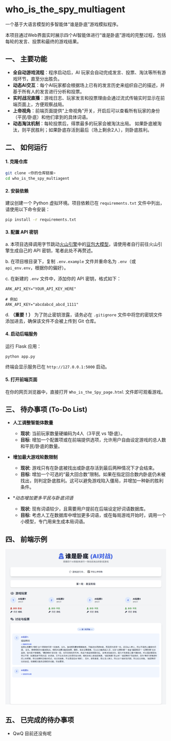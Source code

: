 # who_is_the_spy_multiagent

一个基于大语言模型的多智能体“谁是卧底”游戏模拟程序。

本项目通过Web界面实时展示四个AI智能体进行“谁是卧底”游戏的完整过程，包括每轮的发言、投票和最终的游戏结果。

## 一、 主要功能

-   **全自动游戏流程**：程序启动后，AI 玩家会自动完成发言、投票、淘汰等所有游戏环节，直至分出胜负。
-   **动态AI交互**：每个AI玩家都会根据场上已有的发言历史来组织自己的描述，并基于所有人的发言进行分析和投票。
-   **实时战况直播**：游戏日志、玩家发言和投票理由会通过流式传输实时显示在前端页面上，方便观察战局。
-   **上帝视角**：前端页面提供“上帝视角”开关，开启后可以查看所有玩家的身份（平民/卧底）和他们拿到的具体词语。
-   **动态淘汰机制**：每轮投票后，得票最多的玩家会被淘汰出局。 如果卧底被淘汰，则平民胜利；如果卧底存活到最后（场上剩余2人），则卧底胜利。

## 二、 如何运行

#### 1. 克隆仓库

```bash
git clone <你的仓库链接>
cd who_is_the_spy_multiagent
```

#### 2. 安装依赖

建议创建一个 Python 虚拟环境。项目依赖已在 `requirements.txt` 文件中列出，请使用以下命令安装：

```bash
pip install -r requirements.txt
```

#### 3. 配置 API 密钥

a. 本项目选择调用字节跳动[火山引擎](https://www.volcengine.com/)中的[豆包大模型](https://www.volcengine.com/product/doubao)，请使用者自行前往火山引擎生成自己的 API 密钥，笔者此处不再赘述。

b. 在项目根目录下，复制 `.env.example` 文件并重命名为 `.env`（或 `api_env.env`，根据你的偏好）。

c. 在新建的 `.env` 文件中，添加你的 API 密钥，格式如下：

   ```
   ARK_API_KEY="YOUR_API_KEY_HERE"

   # 例如
   ARK_API_KEY="abcdabcd_abcd_1111"
   ```

d. **（重要！）** 为了防止密钥泄露，请务必在 `.gitignore` 文件中将您的密钥文件添加进去，确保该文件不会被上传到 Git 仓库。

#### 4. 启动后端服务

运行 Flask 应用：

```bash
python app.py
```

终端会显示服务已在 `http://127.0.0.1:5000` 启动。

#### 5. 打开前端页面

在你的网页浏览器中，直接打开 `Who_is_the_Spy_page.html` 文件即可观看游戏。

## 三、 待办事项 (To-Do List)

-   **人工调整智能体数量**
    -   **现状**: 当前玩家数量硬编码为4人（3平民 vs 1卧底）。
    -   **目标**: 增加一个配置项或在前端提供选项，允许用户自由设定游戏的总人数和平民/卧底的数量。

-   **增加最大游戏轮数限制**
    -   **现状**: 游戏只有在卧底被找出或卧底存活到最后两种情况下才会结束。
    -   **目标**: 增加一个可选的“最大回合数”限制。如果在指定回合数内卧底仍未被找出，则判定卧底胜利。这可以避免游戏陷入僵局，并增加一种新的胜利条件。

-   **动态增加更多平民与卧底词语*
    -   **现状**: 现有词语较少，且需要用户提前在后端设定好词语数据库。
    -   **目标**: 考虑人工在数据库中增加更多词语，或在每局游戏开始时，调用一个小模型，专门用来生成本局词语。

## 四、 前端示例

![演示](/sample_pic/sample_1.png)

## 五、 已完成的待办事项

- QwQ 目前还没有呢
